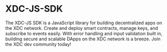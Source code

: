 # XDC-JS-SDK
The XDC-JS SDK is a JavaScript library for building decentralized apps on the XDC network. Create and deploy smart contracts, manage keys, and subscribe to events easily. With error handling and input validation built in, building secure and scalable DApps on the XDC network is a breeze. Join the XDC dev community today!
